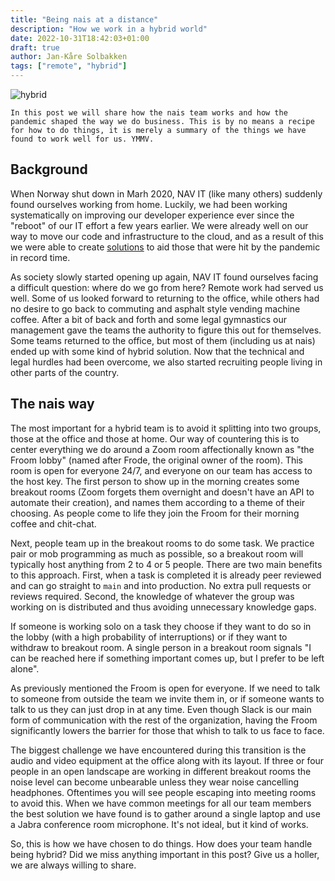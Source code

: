 ```yaml
---
title: "Being nais at a distance"
description: "How we work in a hybrid world"
date: 2022-10-31T18:42:03+01:00
draft: true
author: Jan-Kåre Solbakken
tags: ["remote", "hybrid"]
---
```


![hybrid](/blog/images/hybrid.png) 

```
In this post we will share how the nais team works and how the pandemic shaped the way we do business. This is by no means a recipe for how to do things, it is merely a summary of the things we have found to work well for us. YMMV.
```

## Background

When Norway shut down in Marh 2020, NAV IT (like many others) suddenly found ourselves working from home. Luckily, we had been working systematically on improving our developer experience ever since the "reboot" of our IT effort a few years earlier. We were already well on our way to move our code and infrastructure to the cloud, and as a result of this we were able to create [solutions](https://www.kode24.no/kodenytt/slik-koda-nav-ny-dagpenge-losning-pa-tre-dager/72331871) to aid those that were hit by the pandemic in record time.

As society slowly started opening up again, NAV IT found ourselves facing a difficult question: where do we go from here? Remote work had served us well. Some of us looked forward to returning to the office, while others had no desire to go back to commuting and asphalt style vending machine coffee. After a bit of back and forth and some legal gymnastics our management gave the teams the authority to figure this out for themselves. Some teams returned to the office, but most of them (including us at nais) ended up with some kind of hybrid solution. Now that the technical and legal hurdles had been overcome, we also started recruiting people living in other parts of the country.

## The nais way

The most important for a hybrid team is to avoid it splitting into two groups, those at the office and those at home. Our way of countering this is to center everything we do around a Zoom room affectionally known as "the Froom lobby" (named after Frode, the original owner of the room). This room is open for everyone 24/7, and everyone on our team has access to the host key. The first person to show up in the morning creates some breakout rooms (Zoom forgets them overnight and doesn't have an API to automate their creation), and names them according to a theme of their choosing. As people come to life they join the Froom for their morning coffee and chit-chat. 

Next, people team up in the breakout rooms to do some task. We practice pair or mob programming as much as possible, so a breakout room will typically host anything from 2 to 4 or 5 people. There are two main benefits to this approach. First, when a task is completed it is already peer reviewed and can go straight to `main` and into production. No extra pull requests or reviews required. Second, the knowledge of whatever the group was working on is distributed and thus avoiding unnecessary knowledge gaps.

If someone is working solo on a task they choose if they want to do so in the lobby (with a high probability of interruptions) or if they want to withdraw to breakout room. A single person in a breakout room signals "I can be reached here if something important comes up, but I prefer to be left alone". 

As previously mentioned the Froom is open for everyone. If we need to talk to someone from outside the team we invite them in, or if someone wants to talk to us they can just drop in at any time. Even though Slack is our main form of communication with the rest of the organization, having the Froom significantly lowers the barrier for those that whish to talk to us face to face.

The biggest challenge we have encountered during this transition is the audio and video equipment at the office along with its layout. If three or four people in an open landscape are working in different breakout rooms the noise level can become unbearable unless they wear noise cancelling headphones. Oftentimes you will see people escaping into meeting rooms to avoid this. When we have common meetings for all our team members the best solution we have found is to gather around a single laptop and use a Jabra conference room microphone. It's not ideal, but it kind of works.

So, this is how we have chosen to do things. How does your team handle being hybrid? Did we miss anything important in this post? Give us a holler, we are always willing to share.
